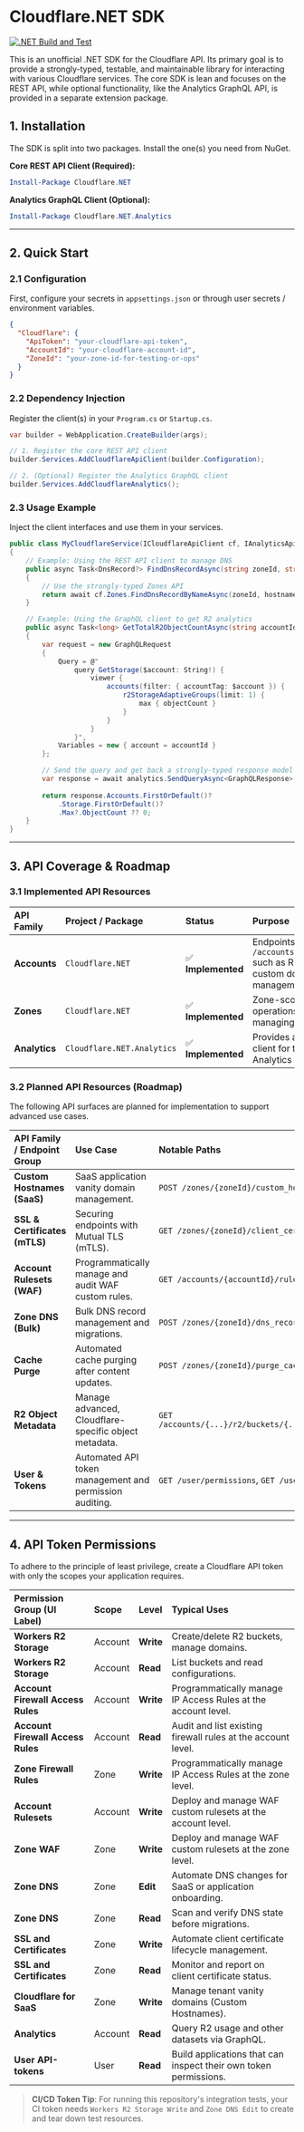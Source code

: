 ﻿# Cloudflare.NET SDK

[![.NET Build and Test](https://github.com/Alos-no/Cloudflare.NET/actions/workflows/dotnet.yml/badge.svg)](https://github.com/Alos-no/Cloudflare.NET/actions/workflows/dotnet.yml)

This is an unofficial .NET SDK for the Cloudflare API. Its primary goal is to provide a strongly-typed, testable, and maintainable library for interacting with various Cloudflare services. The core SDK is lean and focuses on the REST API, while optional functionality, like the Analytics GraphQL API, is provided in a separate extension package.

## 1. Installation

The SDK is split into two packages. Install the one(s) you need from NuGet.

**Core REST API Client (Required):**
```powershell
Install-Package Cloudflare.NET
```

**Analytics GraphQL Client (Optional):**
```powershell
Install-Package Cloudflare.NET.Analytics
```

---

## 2. Quick Start

### 2.1 Configuration

First, configure your secrets in `appsettings.json` or through user secrets / environment variables.

```json
{
  "Cloudflare": {
    "ApiToken": "your-cloudflare-api-token",
    "AccountId": "your-cloudflare-account-id",
    "ZoneId": "your-zone-id-for-testing-or-ops"
  }
}
```

### 2.2 Dependency Injection

Register the client(s) in your `Program.cs` or `Startup.cs`.

```csharp
var builder = WebApplication.CreateBuilder(args);

// 1. Register the core REST API client
builder.Services.AddCloudflareApiClient(builder.Configuration);

// 2. (Optional) Register the Analytics GraphQL client
builder.Services.AddCloudflareAnalytics();
```

### 2.3 Usage Example

Inject the client interfaces and use them in your services.

```csharp
public class MyCloudflareService(ICloudflareApiClient cf, IAnalyticsApi analytics)
{
    // Example: Using the REST API client to manage DNS
    public async Task<DnsRecord?> FindDnsRecordAsync(string zoneId, string hostname)
    {
        // Use the strongly-typed Zones API
        return await cf.Zones.FindDnsRecordByNameAsync(zoneId, hostname);
    }

    // Example: Using the GraphQL client to get R2 analytics
    public async Task<long> GetTotalR2ObjectCountAsync(string accountId)
    {
        var request = new GraphQLRequest
        {
            Query = @"
                query GetStorage($account: String!) {
                    viewer {
                        accounts(filter: { accountTag: $account }) {
                            r2StorageAdaptiveGroups(limit: 1) {
                                max { objectCount }
                            }
                        }
                    }
                }",
            Variables = new { account = accountId }
        };

        // Send the query and get back a strongly-typed response model
        var response = await analytics.SendQueryAsync<GraphQLResponse>(request);
        
        return response.Accounts.FirstOrDefault()?
            .Storage.FirstOrDefault()?
            .Max?.ObjectCount ?? 0;
    }
}
```
---

## 3. API Coverage & Roadmap

### 3.1 Implemented API Resources

| API Family | Project / Package | Status | Purpose |
| :--- | :--- | :--- | :--- |
| **Accounts** | `Cloudflare.NET` | ✅ **Implemented** | Endpoints under `/accounts/{account_id}` such as R2 bucket and custom domain management. |
| **Zones** | `Cloudflare.NET` | ✅ **Implemented** | Zone-scoped operations like managing DNS records. |
| **Analytics** | `Cloudflare.NET.Analytics` | ✅ **Implemented** | Provides a GraphQL client for the R2 Analytics API. |

### 3.2 Planned API Resources (Roadmap)

The following API surfaces are planned for implementation to support advanced use cases.

| API Family / Endpoint Group | Use Case | Notable Paths |
| :--- | :--- | :--- |
| **Custom Hostnames (SaaS)** | SaaS application vanity domain management. | `POST /zones/{zoneId}/custom_hostnames` |
| **SSL & Certificates (mTLS)** | Securing endpoints with Mutual TLS (mTLS). | `GET /zones/{zoneId}/client_certificates` |
| **Account Rulesets (WAF)** | Programmatically manage and audit WAF custom rules. | `GET /accounts/{accountId}/rulesets` |
| **Zone DNS (Bulk)** | Bulk DNS record management and migrations. | `POST /zones/{zoneId}/dns_records/import` |
| **Cache Purge** | Automated cache purging after content updates. | `POST /zones/{zoneId}/purge_cache` |
| **R2 Object Metadata** | Manage advanced, Cloudflare-specific object metadata. | `GET /accounts/{...}/r2/buckets/{...}/objects` |
| **User & Tokens** | Automated API token management and permission auditing. | `GET /user/permissions`, `GET /user/tokens` |

---

## 4. API Token Permissions

To adhere to the principle of least privilege, create a Cloudflare API token with only the scopes your application requires.

| Permission Group (UI Label) | Scope | Level | Typical Uses |
| :--- | :--- | :--- | :--- |
| **Workers R2 Storage** | Account | **Write** | Create/delete R2 buckets, manage domains. |
| **Workers R2 Storage** | Account | **Read** | List buckets and read configurations. |
| **Account Firewall Access Rules** | Account | **Write** | Programmatically manage IP Access Rules at the account level. |
| **Account Firewall Access Rules** | Account | **Read** | Audit and list existing firewall rules at the account level. |
| **Zone Firewall Rules** | Zone | **Write** | Programmatically manage IP Access Rules at the zone level. |
| **Account Rulesets** | Account | **Write** | Deploy and manage WAF custom rulesets at the account level. |
| **Zone WAF** | Zone | **Write** | Deploy and manage WAF custom rulesets at the zone level. |
| **Zone DNS** | Zone | **Edit** | Automate DNS changes for SaaS or application onboarding. |
| **Zone DNS** | Zone | **Read** | Scan and verify DNS state before migrations. |
| **SSL and Certificates** | Zone | **Write** | Automate client certificate lifecycle management. |
| **SSL and Certificates** | Zone | **Read** | Monitor and report on client certificate status. |
| **Cloudflare for SaaS** | Zone | **Write** | Manage tenant vanity domains (Custom Hostnames). |
| **Analytics** | Account | **Read** | Query R2 usage and other datasets via GraphQL. |
| **User API-tokens** | User | **Read** | Build applications that can inspect their own token permissions. |

> **CI/CD Token Tip**: For running this repository's integration tests, your CI token needs `Workers R2 Storage Write` and `Zone DNS Edit` to create and tear down test resources.
